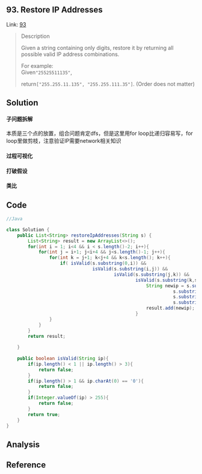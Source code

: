 ## 93. Restore IP Addresses

Link: [93](https://leetcode.com/problems/restore-ip-addresses/description/)

> Description
>
> Given a string containing only digits, restore it by returning all possible valid IP address combinations.
>
> For example:  
> Given`"25525511135"`,
>
> return`["255.255.11.135", "255.255.111.35"]`. \(Order does not matter\)

## Solution

#### 子问题拆解

本质是三个点的放置，组合问题肯定dfs，但是这里用for loop比递归容易写，for loop里做剪枝，注意验证IP需要network相关知识

#### 过程可视化

#### 打破假设

#### 类比

## Code

```java
//Java

class Solution {
    public List<String> restoreIpAddresses(String s) {
        List<String> result = new ArrayList<>();
        for(int i = 1; i<4 && i < s.length()-2; i++){
            for(int j = i+1; j<i+4 && j<s.length()-1; j++){
                for(int k = j+1; k<j+4 && k<s.length(); k++){
                    if( isValid(s.substring(0,i)) && 
                                isValid(s.substring(i,j)) && 
                                        isValid(s.substring(j,k)) && 
                                                isValid(s.substring(k,s.length()))){
                                                    String newip = s.substring(0,i) + "." + 
                                                              s.substring(i,j) + "." +
                                                              s.substring(j,k) + "."+
                                                              s.substring(k,s.length());
                                                    result.add(newip);
                                                }
                }
            }
        }
        return result;
        
    }
    
    public boolean isValid(String ip){
        if(ip.length() < 1 || ip.length() > 3){
            return false;
        }
        if(ip.length() > 1 && ip.charAt(0) == '0'){
            return false;
        }
        if(Integer.valueOf(ip) > 255){
            return false;
        }
        return true;
    }
}
```

## Analysis

## Reference



